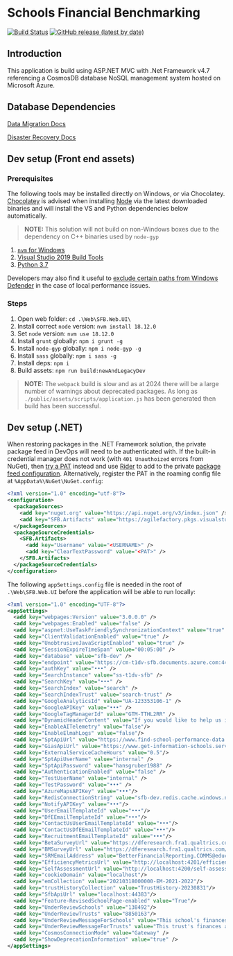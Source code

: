 # Schools Financial Benchmarking

[![Build Status](https://agilefactory.visualstudio.com/Financial%20Benchmarking/_apis/build/status/Web%20App/Schools.Financial.Benchmarking)](https://agilefactory.visualstudio.com/Financial%20Benchmarking/_build?definitionId=471)
[![GitHub release (latest by date)](https://agilefactory.vsrm.visualstudio.com/_apis/public/Release/badge/fc33e3f0-e73b-466d-837a-10cad68c664e/4/14)](https://agilefactory.visualstudio.com/Financial%20Benchmarking/_release?definitionId=4)

## Introduction

This application is build using ASP.NET MVC with .Net Framework v4.7 referencing a CosmosDB database NoSQL management system hosted on Microsoft Azure.

## Database Dependencies

[Data Migration Docs](data-migration.md)

[Disaster Recovery Docs](disaster-recovery.md)

## Dev setup (Front end assets)

### Prerequisites

The following tools may be installed directly on Windows, or via Chocolatey. [Chocolatey](https://chocolatey.org/) is advised when installing [Node](https://nodejs.org/en) via the latest downloaded binaries and will install the VS and Python dependencies below automatically.

> **NOTE:** This solution will not build on non-Windows boxes due to the dependency on C++ binaries used by `node-gyp`

1. [`nvm` for Windows](https://github.com/coreybutler/nvm-windows)
1. [Visual Studio 2019 Build Tools](https://my.visualstudio.com/Downloads?q=visual%20studio%202019&wt.mc_id=o~msft~vscom~older-downloads)
1. [Python 3.7](https://www.python.org/downloads/release/python-379/)

Developers may also find it useful to [exclude certain paths from Windows Defender](https://gist.github.com/Braytiner/be2497d1a06f5a9d943dc7760693d460) in the case of local performance issues.

### Steps

1. Open web folder: `cd .\Web\SFB.Web.UI\`
1. Install correct `node` version: `nvm install 18.12.0`
1. Set `node` version: `nvm use 18.12.0`
1. Install `grunt` globally: `npm i grunt -g`
1. Install `node-gyp` globally: `npm i node-gyp -g`
1. Install `sass` globally: `npm i sass -g`
1. Install deps: `npm i`
1. Build assets: `npm run build:newAndLegacyDev`

> **NOTE:** The `webpack` build is slow and as at 2024 there will be a large number of warnings about deprecated packages. As long as `./public/assets/scripts/application.js` has been generated then build has been successful.

## Dev setup (.NET)

When restoring packages in the .NET Framework solution, the private package feed in DevOps will need to be authenticated with. If the built-in credential manager does not work (with `401 Unauthoized` errors from NuGet), then [try a PAT](https://learn.microsoft.com/en-us/azure/devops/organizations/accounts/use-personal-access-tokens-to-authenticate) instead and use [Rider](https://www.jetbrains.com/rider/) to add to the private [package feed configuration](https://www.jetbrains.com/help/rider/Using_NuGet.html#credential-providers-for-private-nuget-feeds). Alternatively, register the PAT in the roaming config file at `%AppData%\NuGet\NuGet.config`:

```xml
<?xml version="1.0" encoding="utf-8"?>
<configuration>
  <packageSources>
    <add key="nuget.org" value="https://api.nuget.org/v3/index.json" />
    <add key="SFB.Artifacts" value="https://agilefactory.pkgs.visualstudio.com/fc33e3f0-e73b-466d-837a-10cad68c664e/_packaging/SFB.Artifacts/nuget/v3/index.json" />
  </packageSources>
  <packageSourceCredentials>
    <SFB.Artifacts>
      <add key="Username" value="<USERNAME>" />
      <add key="ClearTextPassword" value="<PAT>" />
    </SFB.Artifacts>
  </packageSourceCredentials>
</configuration>
```

The following `appSettings.config` file is needed in the root of `.\Web\SFB.Web.UI` before the application will be able to run locally:

```xml
<?xml version="1.0" encoding="UTF-8"?>
<appSettings>
  <add key="webpages:Version" value="3.0.0.0" />
  <add key="webpages:Enabled" value="false" />
  <add key="aspnet:UseTaskFriendlySynchronizationContext" value="true" />
  <add key="ClientValidationEnabled" value="true" />
  <add key="UnobtrusiveJavaScriptEnabled" value="true" />
  <add key="SessionExpireTimeSpan" value="00:05:00" />
  <add key="database" value="sfb-dev" />
  <add key="endpoint" value="https://cm-t1dv-sfb.documents.azure.com:443/" />
  <add key="authKey" value="•••" />
  <add key="SearchInstance" value="ss-t1dv-sfb" />
  <add key="SearchKey" value="•••" />
  <add key="SearchIndex" value="search" />
  <add key="SearchIndexTrust" value="search-trust" />
  <add key="GoogleAnalyticsId" value="UA-123353106-1" />
  <add key="GoogleAPIKey" value="•••" />
  <add key="GoogleTagManagerId" value="GTM-TTHL2RR" />
  <add key="DynamicHeaderContent" value="If you would like to help us improve the usability of the beta site through a testing session, please email &#x3C;a href=&#x22;mailto:school.resourcemanagement@education.gov.uk&#x22; target=&#x22;_top&#x22;&#x3E;school.resourcemanagement@education.gov.uk&#x3C;span class=&#x22;visuallyhidden&#x22;&#x3E; Email link&#x3C;/span&#x3E;&#x3C;/a&#x3E;" />
  <add key="EnableAITelemetry" value="false"/>
  <add key="EnableElmahLogs" value="false"/>
  <add key="SptApiUrl" value="https://www.find-school-performance-data.service.gov.uk" />
  <add key="GiasApiUrl" value="https://www.get-information-schools.service.gov.uk" />
  <add key="ExternalServiceCacheHours" value="0.5"/>
  <add key="SptApiUserName" value="internal" />
  <add key="SptApiPassword" value="hansgruber1988" />
  <add key="AuthenticationEnabled" value="false" />
  <add key="TestUserName" value="internal" />
  <add key="TestPassword" value="•••" />
  <add key="AzureMapsAPIKey" value="•••"/>
  <add key="RedisConnectionString" value="sfb-dev.redis.cache.windows.net:6380,password=•••,ssl=True,abortConnect=False,sslprotocols=tls12"/>
  <add key="NotifyAPIKey" value="•••"/>
  <add key="UserEmailTemplateId" value="•••"/>
  <add key="DfEEmailTemplateId" value="•••"/>
  <add key="ContactUsUserEmailTemplateId" value="•••"/>
  <add key="ContactUsDfEEmailTemplateId" value="•••"/>
  <add key="RecruitmentEmailTemplateId" value="•••"/>
  <add key="BetaSurveyUrl" value="https://dferesearch.fra1.qualtrics.com/jfe/form/SV_cUt5o7hpEyXBUOh"/>
  <add key="BMSurveyUrl" value="https://dferesearch.fra1.qualtrics.com/jfe/form/SV_1ZV7aparOQ145OR"/>
  <add key="SRMEmailAddress" value="BetterFinancialReporting.COMMS@education.gov.uk"/>
  <add key="EfficiencyMetricsUrl" value="http://localhost:4201/efficiency-metric"/>
  <add key="SelfAssessmentUrl" value="http://localhost:4200/self-assessment"/>
  <add key="cookieDomain" value="localhost"/>
  <add key="emCollection" value="20210318000000-EM-2021-2022"/>
  <add key="trustHistoryCollection" value="TrustHistory-20230831"/>
  <add key="SfbApiUrl" value="localhost:44383"/>
  <add key="Feature-RevisedSchoolPage-enabled" value="True"/>
  <add key="UnderReviewSchools" value="138492"/>
  <add key="UnderReviewTrusts" value="8850163"/>
  <add key="UnderReviewMessageForSchools" value="This school's finances are currently under review and may be amended."/>
  <add key="UnderReviewMessageForTrusts" value="This trust's finances are currently under review and may be amended."/>
  <add key="CosmosConnectionMode" value="Gateway" />
  <add key="ShowDeprecationInformation" value="true" />
</appSettings>
```
